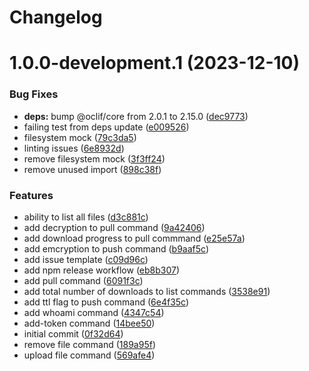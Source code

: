 # Changelog

# 1.0.0-development.1 (2023-12-10)


### Bug Fixes

* **deps:** bump @oclif/core from 2.0.1 to 2.15.0 ([dec9773](https://github.com/Ownage-FDT/tfs-cli/commit/dec9773a67af087852be86a4af14595c2e6b147c))
* failing test from deps update ([e009526](https://github.com/Ownage-FDT/tfs-cli/commit/e009526dd7c4f0e9724f542cbe64adab08f9ab76))
* filesystem mock ([79c3da5](https://github.com/Ownage-FDT/tfs-cli/commit/79c3da59d31084e3d314037b8484b05fa03e57d3))
* linting issues ([6e8932d](https://github.com/Ownage-FDT/tfs-cli/commit/6e8932d35a862c0f048a8eef31bd5d3900d3de78))
* remove filesystem mock ([3f3ff24](https://github.com/Ownage-FDT/tfs-cli/commit/3f3ff2416290a4cfe9ca23937e913222b4edb79a))
* remove unused import ([898c38f](https://github.com/Ownage-FDT/tfs-cli/commit/898c38fa5a24571d46b081f051b0c7901e9307c8))


### Features

* ability to list all files ([d3c881c](https://github.com/Ownage-FDT/tfs-cli/commit/d3c881c5c10d68eab9ec4f7b1dfe44235630064f))
* add decryption to pull command ([9a42406](https://github.com/Ownage-FDT/tfs-cli/commit/9a42406a2a67cfd9a37554ddf86f404f8fb3b375))
* add download progress to pull commmand ([e25e57a](https://github.com/Ownage-FDT/tfs-cli/commit/e25e57a798ea1bbc68fd915ee3ce1701f5846f6e))
* add emcryption to push command ([b9aaf5c](https://github.com/Ownage-FDT/tfs-cli/commit/b9aaf5cd4bb629152e800d418aa30f4f7808ee90))
* add issue template ([c09d96c](https://github.com/Ownage-FDT/tfs-cli/commit/c09d96c9b46db516b81cf1946b3bede98faa46d1))
* add npm release workflow ([eb8b307](https://github.com/Ownage-FDT/tfs-cli/commit/eb8b307968294e0e3c5a7f26928f60e2cc7edf2a))
* add pull command ([6091f3c](https://github.com/Ownage-FDT/tfs-cli/commit/6091f3c2caa6e95b50231f3b3c695f4358d4d170))
* add total number of downloads to list commands ([3538e91](https://github.com/Ownage-FDT/tfs-cli/commit/3538e91c20f385f5011ea51e88506061443a4c7e))
* add ttl flag to push command ([6e4f35c](https://github.com/Ownage-FDT/tfs-cli/commit/6e4f35cb66ad291f1891b689451f68e23c184d5b))
* add whoami command ([4347c54](https://github.com/Ownage-FDT/tfs-cli/commit/4347c54336e1ab1f4c71105620f0d87b62e812c7))
* add-token command ([14bee50](https://github.com/Ownage-FDT/tfs-cli/commit/14bee50767ad2f6e31ae3619970ffc242bb3fb27))
* initial commit ([0f32d64](https://github.com/Ownage-FDT/tfs-cli/commit/0f32d64865b376bd003d0336f5a5c0d2301f26ac))
* remove file command ([189a95f](https://github.com/Ownage-FDT/tfs-cli/commit/189a95fbf732c07ad033ef2735ef283e4c8bef41))
* upload file command ([569afe4](https://github.com/Ownage-FDT/tfs-cli/commit/569afe49bdfb70eeaeb825628fc03a196d5a4769))

